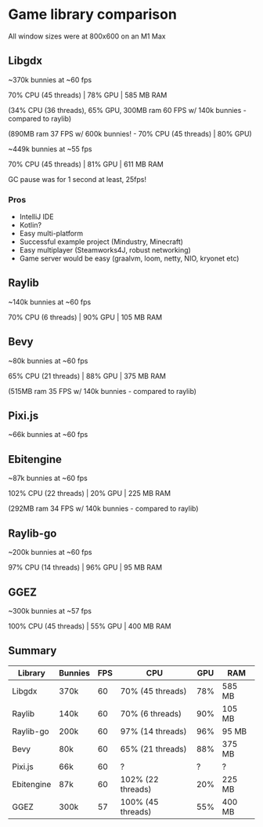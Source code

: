# Game library comparison

All window sizes were at 800x600
on an M1 Max

## Libgdx

~370k bunnies at ~60 fps

70% CPU (45 threads) | 78% GPU | 585 MB RAM

(34% CPU (36 threads), 65% GPU, 300MB ram 60 FPS w/ 140k bunnies - compared to raylib)

(890MB ram 37 FPS w/ 600k bunnies! - 70% CPU (45 threads) | 80% GPU)

~449k bunnies at ~55 fps

70% CPU (45 threads) | 81% GPU | 611 MB RAM

GC pause was for 1 second at least, 25fps!

### Pros

- IntelliJ IDE
- Kotlin?
- Easy multi-platform
- Successful example project (Mindustry, Minecraft)
- Easy multiplayer (Steamworks4J, robust networking)
- Game server would be easy (graalvm, loom, netty, NIO, kryonet etc)

## Raylib

~140k bunnies at ~60 fps

70% CPU (6 threads) | 90% GPU | 105 MB RAM

## Bevy

~80k bunnies at ~60 fps

65% CPU (21 threads) | 88% GPU | 375 MB RAM

(515MB ram 35 FPS w/ 140k bunnies - compared to raylib)

## Pixi.js

~66k bunnies at ~60 fps

## Ebitengine

~87k bunnies at ~60 fps

102% CPU (22 threads) | 20% GPU | 225 MB RAM

(292MB ram 34 FPS w/ 140k bunnies - compared to raylib)

## Raylib-go

~200k bunnies at ~60 fps

97% CPU (14 threads) | 96% GPU | 95 MB RAM

## GGEZ

~300k bunnies at ~57 fps

100% CPU (45 threads) | 55% GPU | 400 MB RAM

## Summary

| Library    | Bunnies | FPS | CPU               | GPU | RAM    |
| ---------- | ------- | --- | ----------------- | --- | ------ |
| Libgdx     | 370k    | 60  | 70% (45 threads)  | 78% | 585 MB |
| Raylib     | 140k    | 60  | 70% (6 threads)   | 90% | 105 MB |
| Raylib-go  | 200k    | 60  | 97% (14 threads)  | 96% | 95 MB  |
| Bevy       | 80k     | 60  | 65% (21 threads)  | 88% | 375 MB |
| Pixi.js    | 66k     | 60  | ?                 | ?   | ?      |
| Ebitengine | 87k     | 60  | 102% (22 threads) | 20% | 225 MB |
| GGEZ       | 300k    | 57  | 100% (45 threads) | 55% | 400 MB |


